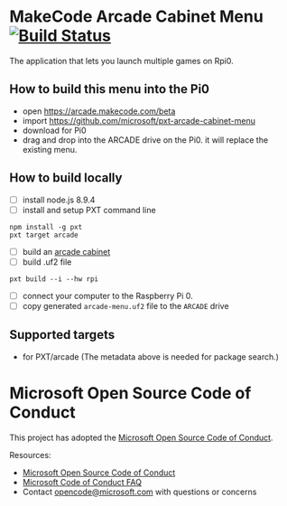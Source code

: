 # MakeCode Arcade Cabinet Menu [![Build Status](https://travis-ci.org/microsoft/pxt-arcade-cabinet-menu.svg?branch=master)](https://travis-ci.org/microsoft/pxt-arcade-cabinet-menu)

The application that lets you launch multiple games on Rpi0.

## How to build this menu into the Pi0

* open https://arcade.makecode.com/beta
* import https://github.com/microsoft/pxt-arcade-cabinet-menu
* download for Pi0
* drag and drop into the ARCADE drive on the Pi0. it will replace the existing menu.

## How to build locally

* [ ] install node.js 8.9.4
* [ ] install and setup PXT command line
```
npm install -g pxt
pxt target arcade
```
* [ ] build an [arcade cabinet](https://arcade.makecode.com/hardware/raspberry-pi)
* [ ] build .uf2 file
```
pxt build --i --hw rpi
```
* [ ] connect your computer to the Raspberry Pi 0.
* [ ] copy generated ``arcade-menu.uf2`` file to the ``ARCADE`` drive 

## Supported targets

* for PXT/arcade
(The metadata above is needed for package search.)

# Microsoft Open Source Code of Conduct

This project has adopted the [Microsoft Open Source Code of Conduct](https://opensource.microsoft.com/codeofconduct/).

Resources:

- [Microsoft Open Source Code of Conduct](https://opensource.microsoft.com/codeofconduct/)
- [Microsoft Code of Conduct FAQ](https://opensource.microsoft.com/codeofconduct/faq/)
- Contact [opencode@microsoft.com](mailto:opencode@microsoft.com) with questions or concerns
